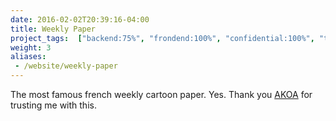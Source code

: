 ```yaml
---
date: 2016-02-02T20:39:16-04:00
title: Weekly Paper
project_tags:  ["backend:75%", "frondend:100%", "confidential:100%", "test:50%"]
weight: 3
aliases:
 - /website/weekly-paper
---
```


The most famous french weekly cartoon paper. Yes. Thank you [AKOA](https://www.akoa.fr/) for trusting me with this.

